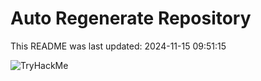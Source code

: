 # Auto Regenerate Repository

This README was last updated: 2024-11-15 09:51:15

 ![TryHackMe](https://tryhackme.com/badge/533634)